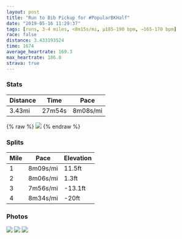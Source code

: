 ```yaml
---
layout: post
title: "Run to Bib Pickup for #PopularBKHalf"
date: "2019-05-16 11:29:37"
tags: [runs, 3-4 miles, <8m15s/mi, μ185-190 bpm, →165-170 bpm]
race: false
distance: 3.433193524
time: 1674
average_heartrate: 169.3
max_heartrate: 186.0
strava: true
---
```


### Stats

| Distance | Time | Pace |
|----------|------|------|
|3.43mi|27m54s|8m08s/mi|

{% raw %}
<img src='https://maps.googleapis.com/maps/api/staticmap?maptype=roadmap&path=enc:irrwFxaqbMDCHBJLBFRNBN@b@HBRBFFLJFN^\PHFF`@PrAdA`An@JBr@n@bAJ@DHF\Jt@b@nA`A`@TNBNH^Zf@L^h@^XRR`BhATRLPl@Zv@p@ZPRTd@Rp@f@xAl@l@f@b@TVPXJNJd@f@`Ap@h@h@VLZ?^NLP@LCb@WtA@~@@BMh@?HDLZ`@p@Xh@HXJl@XZFNNb@NV@f@JD@ET@HFJZP\L^?LCJD\RTA^PDERDDED?RD?DHHZLl@HB?LDLR?FMr@Sl@CBEV@FGr@Ab@CZW|@BJZXZJT?HDRBXAJDTPZLHJLHNFPANDZZDLJ?l@KHBZRRFX?b@F\VNTVPBF`@@b@XTFR@f@PPBPNNZ?RENOPGNKj@?LD@TJDLT^`@`@d@PB?LD\V^NRR@HEFG|@GZEJIAE@D@NNPXPf@NXHHFCCf@F^NGHAB@@RM^KLWN@JPRPb@^p@l@f@`@L|@x@h@\b@^VLd@^PTZ|@TRP\FP@NRTVHb@FDB~@BKJDJD@?DJVTTH\FLLAb@JR@LETE`@_@Zc@VUNSTUHUT]t@}@Te@ZY^o@j@u@Tc@FCPWHSVKp@o@Ve@j@y@|@mAd@i@lB_CJEp@qA\g@`AiA^m@Vi@jB{BR]t@w@r@cAt@}@`AuAVWdBgC\_@nAkBLI`@u@LGVc@x@iAr@y@b@u@dAoApAeBr@w@Xg@b@g@p@aAl@cAh@m@LSLOT]f@g@JEN[VU@IEGWIi@GgBCODCB@BI@MRE@MRUNAHDX?TG^_@z@o@`AQh@KFEHC??BGDCPMb@KT?LF`AABCBE?SBUH]@SIK@GRAPM`@&key=AIzaSyC1MId7bFpkLXNAaYhBSTb8jLyiSqzbDtM&size=800x800&markers=color:yellow|label:S|40.73269,-73.98445&markers=color:green|label:F|40.703329999999916,-73.99277000000001'>
{% endraw %}

### Splits

| Mile | Pace | Elevation |
|------|------|-----------|
|1|8m09s/mi|11.5ft|
|2|8m06s/mi|1.3ft|
|3|7m56s/mi|-13.1ft|
|4|8m34s/mi|-20ft|

### Photos
<img src='https://dgtzuqphqg23d.cloudfront.net/wdEFrS5d-cQECQe0UutJ47xqHNeRCQtolr5T_4WO9_8-576x768.jpg'>

<img src='https://dgtzuqphqg23d.cloudfront.net/ytoT1PH7PdI-htJzas0GvZJgKHvAy1dhAJcTAOmdnaE-576x768.jpg'>

<img src='https://dgtzuqphqg23d.cloudfront.net/lz9bC2wynIxiVBQjKRQ-LJ7o5ZFdW2t6PBi4SIJf0Bs-576x768.jpg'>
